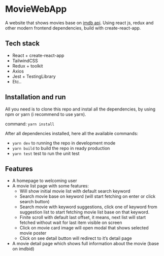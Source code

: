 # MovieWebApp

A website that shows movies base on [imdb api](https://www.omdbapi.com/). Using react js, redux and other modern frontend dependencies, build with create-react-app.

## Tech stack

- React + create-react-app
- TailwindCSS
- Redux + toolkit
- Axios
- Jest + TestingLibrary
- Etc..

## Installation and run

All you need is to clone this repo and instal all the dependencies, by using npm or yarn (i recommend to use yarn).

command: `yarn install`

After all dependencies installed, here all the available commands:

- `yarn dev` to running the repo in development mode
- `yarn build` to build the repo in ready production
- `yarn test` test to run the unit test

## Features

- A homepage to welcoming user
- A movie list page with some features:
    - Will show initial movie list with default search keyword
    - Search movie base on keyword (will start fetching on enter or click search button)
    - Search movie with keyword suggestions, click one of keyword  from suggestion list to start fetching movie list base on that keyword.
    - Finite scroll with default last offset, it means, next list will start fetched without wait for last item visible on screen
    - Click on movie card image will open modal that shows selected movie poster
    - Click on see detail button will redirect to it’s detail page
- A movie detail page which shows full information about the movie (base on imdbid)
